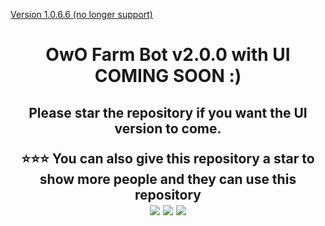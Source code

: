 [Version 1.0.6.6 (no longer support)](https://github.com/mid0aria/owofarmbot)<br>

<h1 align="center">OwO Farm Bot v2.0.0 with UI COMING SOON :)</h1>
<h2 align="center">Please star the repository if you want the UI version to come.<br>
    
<p align="center">
⭐⭐⭐ You can also give this repository a star to show more people and they can use this repository<br>
    <a href="https://github.com/Mid0aria/owofarmbotv2"><img src="https://hits.sh/github.com/Mid0aria/owofarmbotv2.svg?view=today-total&label=Repo%20Today/Total%20Views&color=770ca1&labelColor=007ec6"/></a>
    <a href="https://github.com/Mid0aria/owofarmbotv2"><img src="https://img.shields.io/github/last-commit/mid0aria/owofarmbotv2" /></a>
<a href="https://github.com/Mid0aria/owofarmbotv2/stargazers"><img src="https://img.shields.io/github/stars/Mid0aria/owofarmbotv2" /></a>

</p>

